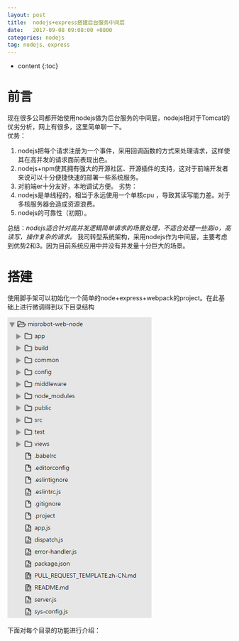 ```yaml
---
layout: post
title:  nodejs+express搭建后台服务中间层
date:   2017-09-08 09:08:00 +0800
categories: nodejs
tag: nodejs、express
---
```


* content
{:toc}


前言
===================
  现在很多公司都开始使用nodejs做为后台服务的中间层，nodejs相对于Tomcat的优劣分析，网上有很多，这里简单聊一下。	
  优势：
  1. nodejs把每个请求注册为一个事件，采用回调函数的方式来处理请求，这样使其在高并发的请求面前表现出色。
  2. nodejs+npm使其拥有强大的开源社区、开源插件的支持，这对于前端开发者来说可以十分便捷快速的部署一些系统服务。
  3. 对前端er十分友好，本地调试方便。
  劣势：
  1. nodejs是单线程的，相当于永远使用一个单核cpu ，导致其读写能力差。对于多核服务器会造成资源浪费。
  2. nodejs的可靠性（初期）。

  总结：*nodejs适合针对高并发逻辑简单请求的场景处理，不适合处理一些高io，高读写，操作复杂的请求。*
  我司转型系统架构，采用nodejs作为中间层，主要考虑到优势2和3。因为目前系统应用中并没有并发量十分巨大的场景。

搭建
====================
使用脚手架可以初始化一个简单的node+express+webpack的project。在此基础上进行微调得到以下目录结构

![node结构](/styles/images/node.png)

下面对每个目录的功能进行介绍：
